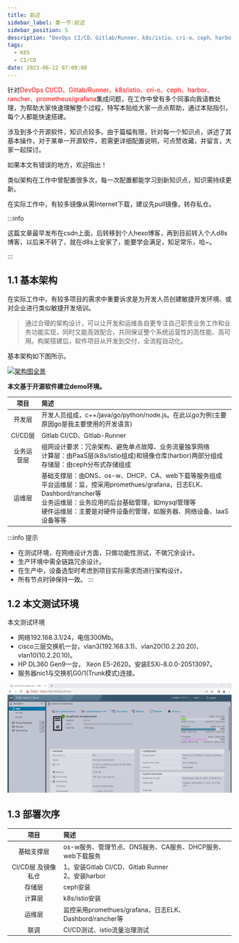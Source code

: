 ```yaml
---
title: 前述
sidebar_label: 第一节:前述
sidebar_position: 5
description: "DevOps CI/CD、Gitlab/Runner、k8s/istio、cri-o、ceph、harbor、rancher、prometheus/grafana集成"
tags:
  - K8S
  - CI/CD
date: 2023-06-22 07:09:08
---
```

针对<font color="red">DevOps CI/CD、Gitlab/Runner、k8s/istio、cri-o、ceph、harbor、rancher、prometheus/grafana</font>集成问题，在工作中曾有多个同事向我请教处理，为帮助大家快速理解整个过程，特写本贴给大家一点点帮助，通过本贴指引，每个人都能快速搭建。

涉及到多个开源软件，知识点较多。由于篇幅有限，针对每一个知识点，讲述了其基本操作，对于某单一开源软件，若需更详细配置说明，可点赞收藏，并留言，大家一起探讨。

如果本文有错误的地方，欢迎指出！

类似架构在工作中曾配置很多次，每一次配置都能学习到新知识点，知识需持续更新。

在实际工作中，有较多镜像从需Internet下载，建议先pull镜像，转存私仓。

:::info

这篇文章最早发布在csdn上面，后转移到个人hexo博客，再到目前转入个人d8s博客，以后来不转了，就在d8s上安家了，能要学会满足，知足常乐，哈~。

:::

## 1.1 基本架构

在实际工作中，有较多项目的需求中重要诉求是为开发人员创建敏捷开发环境、或对企业进行类似敏捷开发培训。

> 通过合理的架构设计，可以让开发和运维各自更专注自己职责业务工作和业务功能实现，同时又能高效配合，共同保证整个系统运营性的高性能、高可用。构架搭建后，软件项目从开发到交付，全流程自动化。

基本架构如下图所示。

<a href='/img/p01.png' target='_blank' > <img  src='/img/p01.png' title="架构图全景" /> </a>


**本文基于开源软件建立demo环境。**

|项目     | 简述 |
|:--------:| :-------------|
|开发层  | 开发人员组成，c++/java/go/python/node.js。在此以go为例(主要原因go是我主要使用的开发语言)|
|CI/CD层  | Gitlab CI/CD、Gitlab-Runner|
|业务运营层 | 组网设计要求：冗余架构、避免单点故障、业务流量独享网络<br/>计算层：由PaaS层(k8s/istio组成)和镜像仓库(harbor)两部分组成<br/>存储层：由ceph分布式存储组成|
|运维层 | 基础支撑层：由DNS、os-w、DHCP、CA、web下载等服务组成<br/>平台运维层：监，控采用promethues/grafana，日志ELK、Dashbord/rancher等<br/>业务运维层：业务应用的后台基础管理，如mysql管理等<br/>硬件运维层：主要是对硬件设备的管理，如服务器、网络设备、IaaS设备等等|

:::info 提示
- 在测试环境，在网络设计方面，只做功能性测试，不做冗余设计。
- 生产环境中需全链路冗余设计。
- 在生产中，设备选型时考虑到项目实际需求而进行架构设计。
- 所有节点时钟保持一致。
:::



## 1.2 本文测试环境

本文测试环境
- 网络192.168.3.1/24，电信300Mb。
- cisco三层交换机一台，vlan3(192.168.3.1)、vlan20(10.2.20.20)、vlan10(10.2.20.10)。
- HP DL360 Gen9一台， Xeon E5-2620。安装ESXi-8.0.0-20513097。
- 服务器nic1与交换机G0/1(Trunk模式)连接。

![VMware宿主](images/devops/1687451644357.png)


## 1.3 部署次序

| 项目 | 简述      |
|:--------:| :-------------|
| 基础支撑层| os-w服务、管理节点、DNS服务、CA服务、DHCP服务、web下载服务 |
| CI/CD层 及镜像私仓| 1。安装Gitlab CI/CD、Gitlab Runner <br/> 2。安装harbor|
| 存储层 | ceph安装 |
| 计算层 | k8s/istio安装 |
| 运维层 | 监控采用promethues/grafana，日志ELK、Dashbord/rancher等 |
| 联调 | CI/CD测试、istio流量治理测试 |


